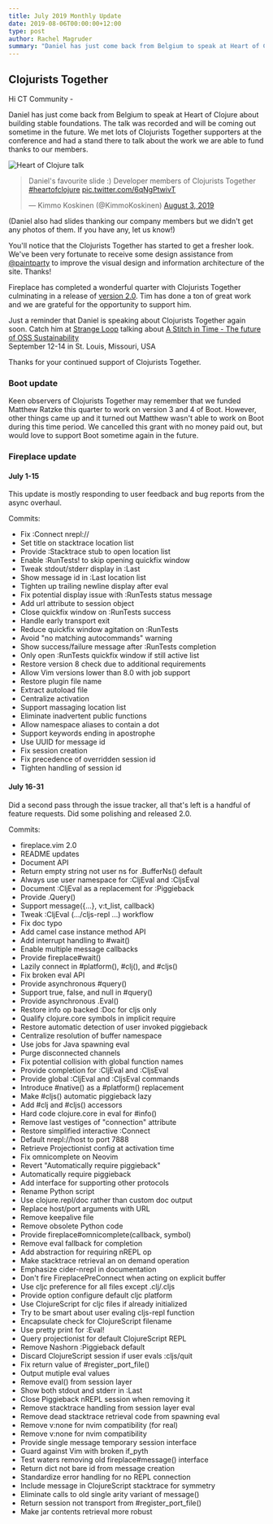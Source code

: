 ```yaml
---
title: July 2019 Monthly Update
date: 2019-08-06T00:00:00+12:00
type: post
author: Rachel Magruder
summary: "Daniel has just come back from Belgium to speak at Heart of Clojure about building stable foundations. The talk was recorded and will be coming out sometime in the future. We met lots of Clojurists Together supporters at the conference and had a stand there to talk about the work we are able to fund thanks to our members."
---
```


## Clojurists Together

Hi CT Community -

Daniel has just come back from Belgium to speak at Heart of Clojure about building stable foundations. The talk was recorded and will be coming out sometime in the future. We met lots of Clojurists Together supporters at the conference and had a stand there to talk about the work we are able to fund thanks to our members.

![Heart of Clojure talk](/images/july-2019/hoc-projects.jpg)

<blockquote class="twitter-tweet"><p lang="en" dir="ltr">Daniel&#39;s favourite slide :) Developer members of Clojurists Together <a href="https://twitter.com/hashtag/heartofclojure?src=hash&amp;ref_src=twsrc%5Etfw">#heartofclojure</a> <a href="https://t.co/6qNgPtwivT">pic.twitter.com/6qNgPtwivT</a></p>&mdash; Kimmo Koskinen (@KimmoKoskinen) <a href="https://twitter.com/KimmoKoskinen/status/1157577433790451712?ref_src=twsrc%5Etfw">August 3, 2019</a></blockquote> <script async src="https://platform.twitter.com/widgets.js" charset="utf-8"></script>

(Daniel also had slides thanking our company members but we didn't get any photos of them. If you have any, let us know!)

You'll notice that the Clojurists Together has started to get a fresher look. We've been very fortunate to receive some design assistance from [@paintparty](https://github.com/paintparty) to improve the visual design and information architecture of the site. Thanks!

Fireplace has completed a wonderful quarter with Clojurists Together culminating in a release of [version 2.0](https://github.com/tpope/vim-fireplace/releases/tag/v2.0). Tim has done a ton of great work and we are grateful for the opportunity to support him.

Just a reminder that Daniel is speaking about Clojurists Together again soon. Catch him at [Strange Loop](https://thestrangeloop.com) talking about [A Stitch in Time - The future of OSS Sustainability](https://thestrangeloop.com/2019/a-stitch-in-time---the-future-of-oss-sustainability.html)
<br /> September 12-14 in St. Louis, Missouri, USA

Thanks for your continued support of Clojurists Together.

### Boot update

Keen observers of Clojurists Together may remember that we funded Matthew Ratzke this quarter to work on version 3 and 4 of Boot. However, other things came up and it turned out Matthew wasn't able to work on Boot during this time period. We cancelled this grant with no money paid out, but would love to support Boot sometime again in the future.

### Fireplace update

#### July 1-15

This update is mostly responding to user feedback and bug reports from
the async overhaul.

Commits:

- Fix :Connect nrepl://
- Set title on stacktrace location list
- Provide :Stacktrace stub to open location list
- Enable :RunTests! to skip opening quickfix window
- Tweak stdout/stderr display in :Last
- Show message id in :Last location list
- Tighten up trailing newline display after eval
- Fix potential display issue with :RunTests status message
- Add url attribute to session object
- Close quickfix window on :RunTests success
- Handle early transport exit
- Reduce quickfix window agitation on :RunTests
- Avoid "no matching autocommands" warning
- Show success/failure message after :RunTests completion
- Only open :RunTests quickfix window if still active list
- Restore version 8 check due to additional requirements
- Allow Vim versions lower than 8.0 with job support
- Restore plugin file name
- Extract autoload file
- Centralize activation
- Support massaging location list
- Eliminate inadvertent public functions
- Allow namespace aliases to contain a dot
- Support keywords ending in apostrophe
- Use UUID for message id
- Fix session creation
- Fix precedence of overridden session id
- Tighten handling of session id

#### July 16-31

Did a second pass through the issue tracker, all that's left is a
handful of feature requests. Did some polishing and released 2.0.

Commits:

- fireplace.vim 2.0
- README updates
- Document API
- Return empty string not user ns for .BufferNs() default
- Always use user namespace for :CljEval and :CljsEval
- Document :CljEval as a replacement for :Piggieback
- Provide .Query()
- Support message({...}, v:t_list, callback)
- Tweak :CljEval (.../cljs-repl ...) workflow
- Fix doc typo
- Add camel case instance method API
- Add interrupt handling to #wait()
- Enable multiple message callbacks
- Provide fireplace#wait()
- Lazily connect in #platform(), #clj(), and #cljs()
- Fix broken eval API
- Provide asynchronous #query()
- Support true, false, and null in #query()
- Provide asynchronous .Eval()
- Restore info op backed :Doc for cljs only
- Qualify clojure.core symbols in implicit require
- Restore automatic detection of user invoked piggieback
- Centralize resolution of buffer namespace
- Use jobs for Java spawning eval
- Purge disconnected channels
- Fix potential collision with global function names
- Provide completion for :CljEval and :CljsEval
- Provide global :CljEval and :CljsEval commands
- Introduce #native() as a #platform() replacement
- Make #cljs() automatic piggieback lazy
- Add #clj and #cljs() accessors
- Hard code clojure.core in eval for #info()
- Remove last vestiges of "connection" attribute
- Restore simplified interactive :Connect
- Default nrepl://host to port 7888
- Retrieve Projectionist config at activation time
- Fix omnicomplete on Neovim
- Revert "Automatically require piggieback"
- Automatically require piggieback
- Add interface for supporting other protocols
- Rename Python script
- Use clojure.repl/doc rather than custom doc output
- Replace host/port arguments with URL
- Remove keepalive file
- Remove obsolete Python code
- Provide fireplace#omnicomplete(callback, symbol)
- Remove eval fallback for completion
- Add abstraction for requiring nREPL op
- Make stacktrace retrieval an on demand operation
- Emphasize cider-nrepl in documentation
- Don't fire FireplacePreConnect when acting on explicit buffer
- Use cljc preference for all files except .clj/.cljs
- Provide option configure default cljc platform
- Use ClojureScript for cljc files if already initialized
- Try to be smart about user evaling cljs-repl function
- Encapsulate check for ClojureScript filename
- Use pretty print for :Eval!
- Query projectionist for default ClojureScript REPL
- Remove Nashorn :Piggieback default
- Discard ClojureScript session if user evals :cljs/quit
- Fix return value of #register_port_file()
- Output mutiple eval values
- Remove eval() from session layer
- Show both stdout and stderr in :Last
- Close Piggieback nREPL session when removing it
- Remove stacktrace handling from session layer eval
- Remove dead stacktrace retrieval code from spawning eval
- Remove v:none for nvim compatibility (for real)
- Remove v:none for nvim compatibility
- Provide single message temporary session interface
- Guard against Vim with broken if_pyth
- Test waters removing old fireplace#message() interface
- Return dict not bare id from message creation
- Standardize error handling for no REPL connection
- Include message in ClojureScript stacktrace for symmetry
- Eliminate calls to old single arity variant of message()
- Return session not transport from #register_port_file()
- Make jar contents retrieval more robust
